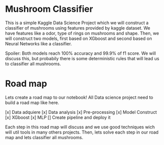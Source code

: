 # Mushroom Classifier

This is a simple Kaggle Data Science Project which we will construct a classifier of mushrooms using features provided by kaggle dataset. We have features like a odor, type of rings on mushrooms and shape. Then, we will construct two models, first based on XGboost and second based on Neural Networks like a classifier. 

Spoiler: Both models reach 100% accuracy and 99.9% of f1 score. We will discuss this, but probabily there is some deterministic rules that will lead us to classifier all mushrooms.

# Road map

Lets create a road map to our notebook! All Data science project need to build a road map like here.

[x] Data adquiere
[x] Data analysis
[x] Pre-processing
[x] Model Construct
    [x] XGboost
    [x] MLP
[] Create pipeline and deploy it

Each step in this road map will discuss and we use good techniques wich will util tools in many others projects. Then, lets solve each step in our road map and lets classifier all mushrooms.